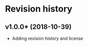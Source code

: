 Revision history
===================

v1.0.0* (2018-10-39)
---------------------

* Adding revision history and license
